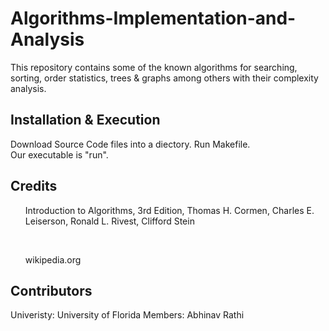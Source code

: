 # Algorithms-Implementation-and-Analysis
This repository contains some of the known algorithms for searching, sorting, order statistics, trees &amp; graphs among others with their complexity analysis.

## Installation & Execution

Download Source Code files into a diectory. Run Makefile.<br>
Our executable is "run".

## Credits

<ul>Introduction to Algorithms, 3rd Edition, Thomas H. Cormen, Charles E. Leiserson, Ronald L. Rivest, Clifford Stein</ul><br>
<ul>wikipedia.org</ul>

## Contributors

Univeristy: University of Florida<bt>
Members: Abhinav Rathi
